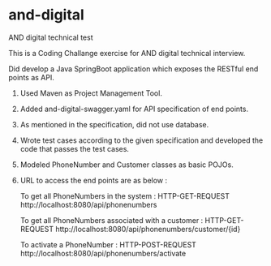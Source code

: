 # and-digital
AND digital technical test

This is a Coding Challange exercise for AND digital technical interview.

Did develop a Java SpringBoot application which exposes the RESTful end points as API.

1. Used Maven as Project Management Tool.
2. Added and-digital-swagger.yaml for API specification of end points.
3. As mentioned in the specification, did not use database.
4. Wrote test cases according to the given specification and developed the code that passes the test cases.
5. Modeled PhoneNumber and Customer classes as basic POJOs.
6. URL to access the end points are as below :

	To get all PhoneNumbers in the system : HTTP-GET-REQUEST http://localhost:8080/api/phonenumbers
	
	To get all PhoneNumbers associated with a customer : HTTP-GET-REQUEST http://localhost:8080/api/phonenumbers/customer/{id}
	
	To activate a PhoneNumber : HTTP-POST-REQUEST http://localhost:8080/api/phonenumbers/activate
 